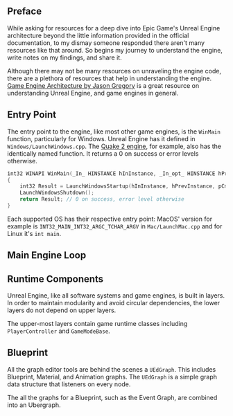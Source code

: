 ## Preface

While asking for resources for a deep dive into Epic Game's Unreal Engine architecture beyond the little information
provided in the official documentation, to my dismay someone responded there aren't many resources like that around. So
begins my journey to understand the engine, write notes on my findings, and share it.

Although there may not be many resources on unraveling the engine code, there are a plethora of resources that help in
understanding the
engine. [Game Engine Architecture by Jason Gregory](https://www.goodreads.com/book/show/6709076-game-engine-architecture)
is a great resource on understanding Unreal Engine, and game engines in general.

## Entry Point

The entry point to the engine, like most other game engines, is the `WinMain` function, particularly for Windows. Unreal
Engine has it defined in `Windows/LaunchWindows.cpp`.
The [Quake 2 engine](https://github.com/id-Software/Quake-2/blob/master/win32/sys_win.c#L594), for example, also has the
identically named function. It returns a 0 on success or error levels otherwise.

```cpp
int32 WINAPI WinMain(_In_ HINSTANCE hInInstance, _In_opt_ HINSTANCE hPrevInstance, _In_ char* pCmdLine, _In_ int32 nCmdShow)
{
	int32 Result = LaunchWindowsStartup(hInInstance, hPrevInstance, pCmdLine, nCmdShow, nullptr);
	LaunchWindowsShutdown();
	return Result; // 0 on success, error level otherwise
}
```

Each supported OS has their respective entry point: MacOS' version for example is `INT32_MAIN_INT32_ARGC_TCHAR_ARGV`
in `Mac/LaunchMac.cpp` and for Linux it's `int main`.

## Main Engine Loop

## Runtime Components

Unreal Engine, like all software systems and game engines, is built in layers. In order to
maintain modularity and avoid circular dependencies, the lower layers do not depend on
upper layers.

The upper-most layers contain game runtime classes including `PlayerController` and
`GameModeBase`.

## Blueprint

All the graph editor tools are behind the scenes a `UEdGraph`. This includes Blueprint, Material, and Animation graphs.
The `UEdGraph` is a simple graph data structure that listeners on every node.

The all the graphs for a Blueprint, such as the Event Graph, are combined into an Ubergraph.